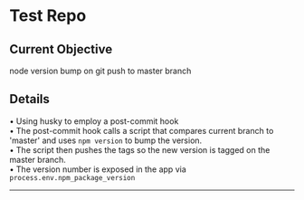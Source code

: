 # Test Repo  

## Current Objective
node version bump on git push to master branch

## Details
• Using husky to employ a post-commit hook  
• The post-commit hook calls a script that compares current branch to 'master' and uses `npm version` to bump the version.  
• The script then pushes the tags so the new version is tagged on the master branch.  
• The version number is exposed in the app via `process.env.npm_package_version`  
  
---
